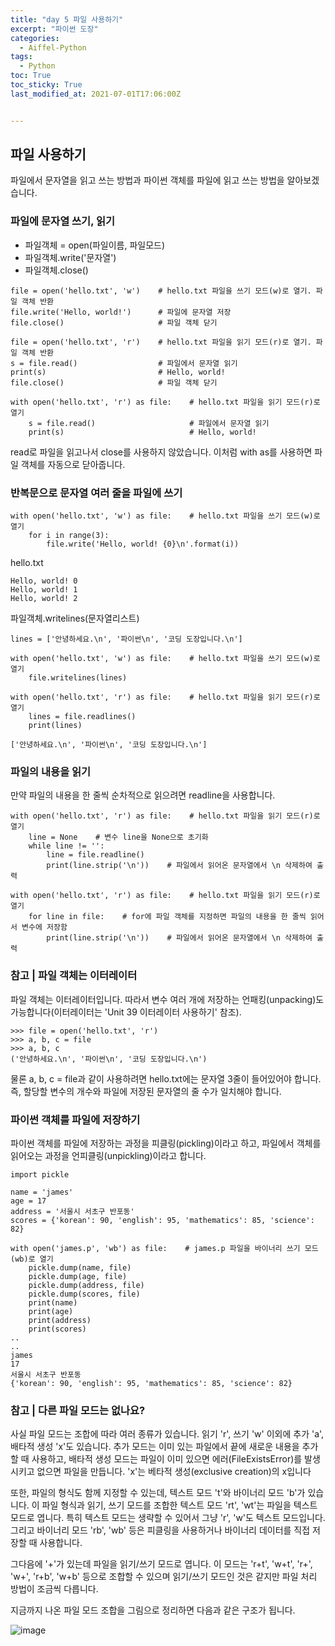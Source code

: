 ```yaml
---
title: "day 5 파일 사용하기"
excerpt: "파이썬 도장"
categories:
  - Aiffel-Python
tags:
  - Python
toc: True
toc_sticky: True
last_modified_at: 2021-07-01T17:06:00Z


---
```


## 파일 사용하기

파일에서 문자열을 읽고 쓰는 방법과 파이썬 객체를 파일에 읽고 쓰는 방법을 알아보겠습니다.




### 파일에 문자열 쓰기, 읽기

- 파일객체 = open(파일이름, 파일모드)
- 파일객체.write('문자열')
- 파일객체.close()

```
file = open('hello.txt', 'w')    # hello.txt 파일을 쓰기 모드(w)로 열기. 파일 객체 반환
file.write('Hello, world!')      # 파일에 문자열 저장
file.close()                     # 파일 객체 닫기

file = open('hello.txt', 'r')    # hello.txt 파일을 읽기 모드(r)로 열기. 파일 객체 반환
s = file.read()                  # 파일에서 문자열 읽기
print(s)                         # Hello, world!
file.close()                     # 파일 객체 닫기

with open('hello.txt', 'r') as file:    # hello.txt 파일을 읽기 모드(r)로 열기
    s = file.read()                     # 파일에서 문자열 읽기
    print(s)                            # Hello, world!
```

read로 파일을 읽고나서 close를 사용하지 않았습니다. 이처럼 with as를 사용하면 파일 객체를 자동으로 닫아줍니다.

### 반복문으로 문자열 여러 줄을 파일에 쓰기

```
with open('hello.txt', 'w') as file:    # hello.txt 파일을 쓰기 모드(w)로 열기
    for i in range(3):
        file.write('Hello, world! {0}\n'.format(i))
```

hello.txt
```
Hello, world! 0
Hello, world! 1
Hello, world! 2
```

파일객체.writelines(문자열리스트)

```
lines = ['안녕하세요.\n', '파이썬\n', '코딩 도장입니다.\n']
 
with open('hello.txt', 'w') as file:    # hello.txt 파일을 쓰기 모드(w)로 열기
    file.writelines(lines)

with open('hello.txt', 'r') as file:    # hello.txt 파일을 읽기 모드(r)로 열기
    lines = file.readlines()
    print(lines)

['안녕하세요.\n', '파이썬\n', '코딩 도장입니다.\n']
```

### 파일의 내용을 읽기

만약 파일의 내용을 한 줄씩 순차적으로 읽으려면 readline을 사용합니다.

```
with open('hello.txt', 'r') as file:    # hello.txt 파일을 읽기 모드(r)로 열기
    line = None    # 변수 line을 None으로 초기화
    while line != '':
        line = file.readline()
        print(line.strip('\n'))    # 파일에서 읽어온 문자열에서 \n 삭제하여 출력

with open('hello.txt', 'r') as file:    # hello.txt 파일을 읽기 모드(r)로 열기
    for line in file:    # for에 파일 객체를 지정하면 파일의 내용을 한 줄씩 읽어서 변수에 저장함
        print(line.strip('\n'))    # 파일에서 읽어온 문자열에서 \n 삭제하여 출력
```

### 참고 | 파일 객체는 이터레이터

파일 객체는 이터레이터입니다. 따라서 변수 여러 개에 저장하는 언패킹(unpacking)도 가능합니다(이터레이터는 'Unit 39 이터레이터 사용하기' 참조).

```
>>> file = open('hello.txt', 'r')
>>> a, b, c = file
>>> a, b, c
('안녕하세요.\n', '파이썬\n', '코딩 도장입니다.\n')
```

물론 a, b, c = file과 같이 사용하려면 hello.txt에는 문자열 3줄이 들어있어야 합니다. 즉, 할당할 변수의 개수와 파일에 저장된 문자열의 줄 수가 일치해야 합니다.


### 파이썬 객체를 파일에 저장하기

파이썬 객체를 파일에 저장하는 과정을 피클링(pickling)이라고 하고, 파일에서 객체를 읽어오는 과정을 언피클링(unpickling)이라고 합니다.

```
import pickle
 
name = 'james'
age = 17
address = '서울시 서초구 반포동'
scores = {'korean': 90, 'english': 95, 'mathematics': 85, 'science': 82}
 
with open('james.p', 'wb') as file:    # james.p 파일을 바이너리 쓰기 모드(wb)로 열기
    pickle.dump(name, file)
    pickle.dump(age, file)
    pickle.dump(address, file)
    pickle.dump(scores, file)
    print(name)
    print(age)
    print(address)
    print(scores)
..
..
james
17
서울시 서초구 반포동
{'korean': 90, 'english': 95, 'mathematics': 85, 'science': 82}
```

### 참고 | 다른 파일 모드는 없나요?

사실 파일 모드는 조합에 따라 여러 종류가 있습니다. 읽기 'r', 쓰기 'w' 이외에 추가 'a', 배타적 생성 'x'도 있습니다. 추가 모드는 이미 있는 파일에서 끝에 새로운 내용을 추가할 때 사용하고, 배타적 생성 모드는 파일이 이미 있으면 에러(FileExistsError)를 발생시키고 없으면 파일을 만듭니다. 'x'는 베타적 생성(exclusive creation)의 x입니다

또한, 파일의 형식도 함께 지정할 수 있는데, 텍스트 모드 't'와 바이너리 모드 'b'가 있습니다. 이 파일 형식과 읽기, 쓰기 모드를 조합한 텍스트 모드 'rt', 'wt'는 파일을 텍스트 모드로 엽니다. 특히 텍스트 모드는 생략할 수 있어서 그냥 'r', 'w'도 텍스트 모드입니다. 그리고 바이너리 모드 'rb', 'wb' 등은 피클링을 사용하거나 바이너리 데이터를 직접 저장할 때 사용합니다.

그다음에 '+'가 있는데 파일을 읽기/쓰기 모드로 엽니다. 이 모드는 'r+t', 'w+t', 'r+', 'w+', 'r+b', 'w+b' 등으로 조합할 수 있으며 읽기/쓰기 모드인 것은 같지만 파일 처리 방법이 조금씩 다릅니다.

지금까지 나온 파일 모드 조합을 그림으로 정리하면 다음과 같은 구조가 됩니다.

![image](https://user-images.githubusercontent.com/46912607/124055424-d4fc0800-da5e-11eb-84db-8cd448ff1925.png)